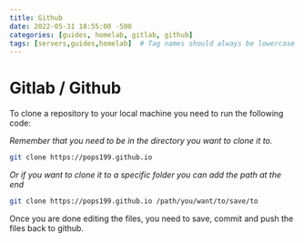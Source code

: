 ```yaml
---
title: Github
date: 2022-05-31 18:55:00 -500
categories: [guides, homelab, gitlab, github]
tags: [servers,guides,homelab]  # Tag names should always be lowercase
---
```


# Gitlab / Github

To clone a repository to your local machine you need to run the following code:

*Remember that you need to be in the directory you want to clone it to.*
```bash
git clone https://pops199.github.io
```
*Or if you want to clone it to a specific folder you can add the path at the end*
```bash
git clone https://pops199.github.io /path/you/want/to/save/to
```

Once you are done editing the files, you need to save, commit and push the files back to github.
